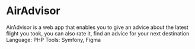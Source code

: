 # AirAdvisor
AirAdvisor is a web app that enables you to give an advice about the latest flight you took, you can also rate it, find an advice for your next destination
Language: PHP
Tools: Symfony, Figma
